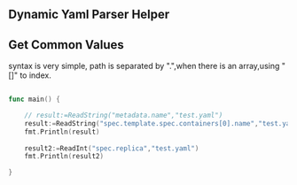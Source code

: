 ## Dynamic Yaml Parser Helper

## Get Common Values

syntax is very simple, path is separated by ".",when there is an array,using "[]" to index.

```go

func main() {

    // result:=ReadString("metadata.name","test.yaml")
    result:=ReadString("spec.template.spec.containers[0].name","test.yaml")
    fmt.Println(result)
    
    result2:=ReadInt("spec.replica","test.yaml")
    fmt.Println(result2)

}
```